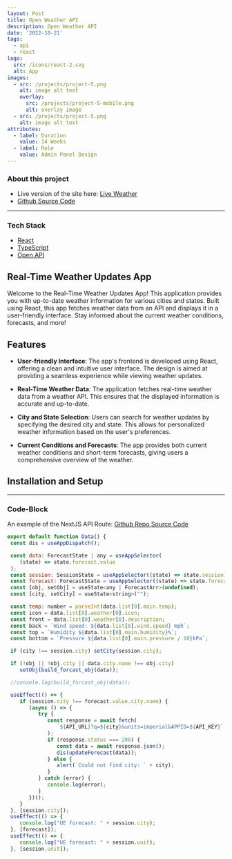 ```yaml
---
layout: Post
title: Open Weather API
description: Open Weather API
date: '2022-10-21'
tags:
  - api
  - react
logo:
  src: /icons/react-2.svg
  alt: App
images:
  - src: /projects/project-5.png
    alt: image alt text
    overlay:
      src: /projects/project-5-mobile.png
      alt: overlay image
  - src: /projects/project-5.png
    alt: image alt text
attributes:
  - label: Duration
    value: 14 Weeks
  - label: Role
    value: Admin Panel Design
---
```



### About this project

- Live version of the site here: [Live Weather](https://weather.nelles.io/)
- [Github Source Code](https://github.com/mdnelles/WeatherAPI/)



---

### Tech Stack

 - [React](https://reactjs.org/)
 - [TypeScript](https://www.typescriptlang.org/)
 - [Open API](https://openweathermap.org/api)

## Real-Time Weather Updates App

Welcome to the Real-Time Weather Updates App! This application provides you with up-to-date weather information for various cities and states. Built using React, this app fetches weather data from an API and displays it in a user-friendly interface. Stay informed about the current weather conditions, forecasts, and more!

## Features

- **User-friendly Interface**: The app's frontend is developed using React, offering a clean and intuitive user interface. The design is aimed at providing a seamless experience while viewing weather updates.

- **Real-Time Weather Data**: The application fetches real-time weather data from a weather API. This ensures that the displayed information is accurate and up-to-date.

- **City and State Selection**: Users can search for weather updates by specifying the desired city and state. This allows for personalized weather information based on the user's preferences.

- **Current Conditions and Forecasts**: The app provides both current weather conditions and short-term forecasts, giving users a comprehensive overview of the weather.

## Installation and Setup


---

### Code-Block

An example of the NextJS API Route:
[Github Repo Source Code](https://github.com/mdnelles/AI_nextjs/)



  ```js  {21-36} showLineNumbers
  export default function Data() {
   const dis = useAppDispatch();

   const data: ForecastState | any = useAppSelector(
      (state) => state.forecast.value
   );
   const session: SessionState = useAppSelector((state) => state.session);
   const forecast: ForecastState = useAppSelector((state) => state.forecast);
   const [obj, setObj] = useState<any | ForecastArr>(undefined);
   const [city, setCity] = useState<string>("");

   const temp: number = parseInt(data.list[0].main.temp);
   const icon = data.list[0].weather[0].icon;
   const front = data.list[0].weather[0].description;
   const back = `Wind speed: ${data.list[0].wind.speed} mph`;
   const top = `Humidity ${data.list[0].main.humidity}%`;
   const bottom = `Pressure ${data.list[0].main.pressure / 10}kPa`;

   if (city !== session.city) setCity(session.city);

   if (!obj || !obj.city || data.city.name !== obj.city)
      setObj(build_forcast_obj(data));

   //console.log(build_forcast_obj(data));

   useEffect(() => {
      if (session.city !== forecast.value.city.name) {
         (async () => {
            try {
               const response = await fetch(
                  `${API_URL}?q=${city}&units=imperial&APPID=${API_KEY}`
               );
               if (response.status === 200) {
                  const data = await response.json();
                  dis(updateForecast(data));
               } else {
                  alert(`Could not find city: ` + city);
               }
            } catch (error) {
               console.log(error);
            }
         })();
      }
   }, [session.city]);
   useEffect(() => {
      console.log("UE forecast: " + session.city);
   }, [forecast]);
   useEffect(() => {
      console.log("UE forecast: " + session.unit);
   }, [session.unit]);

  ```